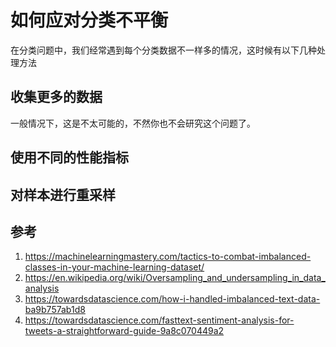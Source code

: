 # 如何应对分类不平衡

<!--
ID: c35c5d97-a7af-4ad2-884d-84f807f5ea9f
Status: draft
Date: 2020-10-14T11:38:15
Modified: 2020-10-14T11:38:15
wp_id: 2086
-->

在分类问题中，我们经常遇到每个分类数据不一样多的情况，这时候有以下几种处理方法

## 收集更多的数据

一般情况下，这是不太可能的，不然你也不会研究这个问题了。

## 使用不同的性能指标

## 对样本进行重采样

## 参考

1. https://machinelearningmastery.com/tactics-to-combat-imbalanced-classes-in-your-machine-learning-dataset/
2. https://en.wikipedia.org/wiki/Oversampling_and_undersampling_in_data_analysis
3. https://towardsdatascience.com/how-i-handled-imbalanced-text-data-ba9b757ab1d8
4. https://towardsdatascience.com/fasttext-sentiment-analysis-for-tweets-a-straightforward-guide-9a8c070449a2